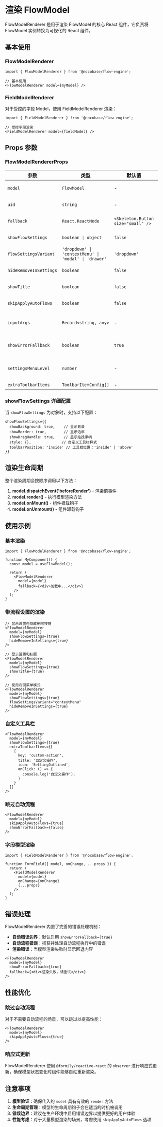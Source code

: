 # 渲染 FlowModel

FlowModelRenderer 是用于渲染 FlowModel 的核心 React 组件，它负责将 FlowModel 实例转换为可视化的 React 组件。

## 基本使用

### FlowModelRenderer

```tsx | pure
import { FlowModelRenderer } from '@nocobase/flow-engine';

// 基本使用
<FlowModelRenderer model={myModel} />
```

### FieldModelRenderer

对于受控的字段 Model，使用 FieldModelRenderer 渲染：

```tsx | pure
import { FieldModelRenderer } from '@nocobase/flow-engine';

// 受控字段渲染
<FieldModelRenderer model={fieldModel} />
```

## Props 参数

### FlowModelRendererProps

| 参数 | 类型 | 默认值 | 说明 |
|------|------|--------|------|
| `model` | `FlowModel` | - | 要渲染的 FlowModel 实例 |
| `uid` | `string` | - | 流程模型的唯一标识符 |
| `fallback` | `React.ReactNode` | `<Skeleton.Button size="small" />` | 渲染失败时的回退内容 |
| `showFlowSettings` | `boolean \| object` | `false` | 是否显示流程设置入口 |
| `flowSettingsVariant` | `'dropdown' \| 'contextMenu' \| 'modal' \| 'drawer'` | `'dropdown'` | 流程设置的交互风格 |
| `hideRemoveInSettings` | `boolean` | `false` | 是否在设置中隐藏移除按钮 |
| `showTitle` | `boolean` | `false` | 是否在边框左上角显示模型标题 |
| `skipApplyAutoFlows` | `boolean` | `false` | 是否跳过自动应用流程 |
| `inputArgs` | `Record<string, any>` | - | 传递给 useApplyAutoFlows 的额外上下文 |
| `showErrorFallback` | `boolean` | `true` | 是否在最外层包装 FlowErrorFallback 组件 |
| `settingsMenuLevel` | `number` | - | 设置菜单层级：1=仅当前模型，2=包含子模型 |
| `extraToolbarItems` | `ToolbarItemConfig[]` | - | 额外的工具栏项目 |

### showFlowSettings 详细配置

当 `showFlowSettings` 为对象时，支持以下配置：

```tsx | pure
showFlowSettings={{
  showBackground: true,    // 显示背景
  showBorder: true,        // 显示边框
  showDragHandle: true,    // 显示拖拽手柄
  style: {},              // 自定义工具栏样式
  toolbarPosition: 'inside' // 工具栏位置：'inside' | 'above'
}}
```

## 渲染生命周期

整个渲染周期会按顺序调用以下方法：

1. **model.dispatchEvent('beforeRender')** - 渲染前事件
2. **model.render()** - 执行模型渲染方法
3. **model.onMount()** - 组件挂载钩子
4. **model.onUnmount()** - 组件卸载钩子

## 使用示例

### 基本渲染

```tsx | pure
import { FlowModelRenderer } from '@nocobase/flow-engine';

function MyComponent() {
  const model = useFlowModel();
  
  return (
    <FlowModelRenderer 
      model={model}
      fallback={<div>加载中...</div>}
    />
  );
}
```

### 带流程设置的渲染

```tsx | pure
// 显示设置但隐藏删除按钮
<FlowModelRenderer
  model={myModel}
  showFlowSettings={true}
  hideRemoveInSettings={true}
/>

// 显示设置和标题
<FlowModelRenderer
  model={myModel}
  showFlowSettings={true}
  showTitle={true}
/>

// 使用右键菜单模式
<FlowModelRenderer
  model={myModel}
  showFlowSettings={true}
  flowSettingsVariant="contextMenu"
  hideRemoveInSettings={true}
/>
```

### 自定义工具栏

```tsx | pure
<FlowModelRenderer
  model={myModel}
  showFlowSettings={true}
  extraToolbarItems={[
    {
      key: 'custom-action',
      title: '自定义操作',
      icon: 'SettingOutlined',
      onClick: () => {
        console.log('自定义操作');
      }
    }
  ]}
/>
```

### 跳过自动流程

```tsx | pure
<FlowModelRenderer
  model={myModel}
  skipApplyAutoFlows={true}
  showErrorFallback={false}
/>
```

### 字段模型渲染

```tsx | pure
import { FieldModelRenderer } from '@nocobase/flow-engine';

function FormField({ model, onChange, ...props }) {
  return (
    <FieldModelRenderer
      model={model}
      onChange={onChange}
      {...props}
    />
  );
}
```

## 错误处理

FlowModelRenderer 内置了完善的错误处理机制：

- **自动错误边界**：默认启用 `showErrorFallback={true}`
- **自动流程错误**：捕获并处理自动流程执行中的错误
- **渲染错误**：当模型渲染失败时显示回退内容

```tsx | pure
<FlowModelRenderer
  model={myModel}
  showErrorFallback={true}
  fallback={<div>渲染失败，请重试</div>}
/>
```

## 性能优化

### 跳过自动流程

对于不需要自动流程的场景，可以跳过以提高性能：

```tsx | pure
<FlowModelRenderer
  model={myModel}
  skipApplyAutoFlows={true}
/>
```

### 响应式更新

FlowModelRenderer 使用 `@formily/reactive-react` 的 `observer` 进行响应式更新，确保模型状态变化时组件能够自动重新渲染。

## 注意事项

1. **模型验证**：确保传入的 `model` 具有有效的 `render` 方法
2. **生命周期管理**：模型的生命周期钩子会在适当的时机被调用
3. **错误边界**：建议在生产环境中启用错误边界以提供更好的用户体验
4. **性能考虑**：对于大量模型渲染的场景，考虑使用 `skipApplyAutoFlows` 选项

